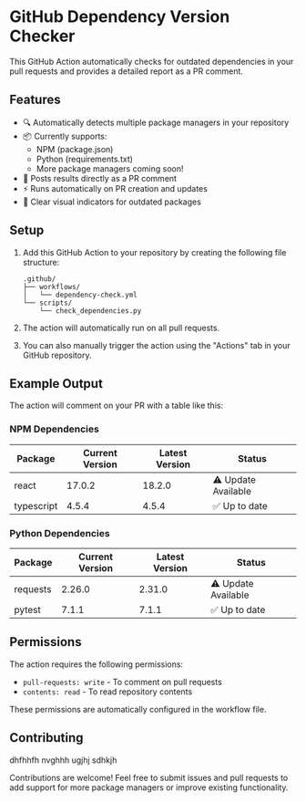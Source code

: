 # GitHub Dependency Version Checker

This GitHub Action automatically checks for outdated dependencies in your pull requests and provides a detailed report as a PR comment.

## Features

- 🔍 Automatically detects multiple package managers in your repository
- 📦 Currently supports:
  - NPM (package.json)
  - Python (requirements.txt)
  - More package managers coming soon!
- 💬 Posts results directly as a PR comment
- ⚡ Runs automatically on PR creation and updates
- 🎯 Clear visual indicators for outdated packages

## Setup

1. Add this GitHub Action to your repository by creating the following file structure:
   ```
   .github/
   ├── workflows/
   │   └── dependency-check.yml
   └── scripts/
       └── check_dependencies.py
   ```

2. The action will automatically run on all pull requests.

3. You can also manually trigger the action using the "Actions" tab in your GitHub repository.

## Example Output

The action will comment on your PR with a table like this:

### NPM Dependencies
| Package | Current Version | Latest Version | Status |
|---------|----------------|----------------|--------|
| react | 17.0.2 | 18.2.0 | ⚠️ Update Available |
| typescript | 4.5.4 | 4.5.4 | ✅ Up to date |

### Python Dependencies
| Package | Current Version | Latest Version | Status |
|---------|----------------|----------------|--------|
| requests | 2.26.0 | 2.31.0 | ⚠️ Update Available |
| pytest | 7.1.1 | 7.1.1 | ✅ Up to date |

## Permissions

The action requires the following permissions:
- `pull-requests: write` - To comment on pull requests
- `contents: read` - To read repository contents

These permissions are automatically configured in the workflow file.

## Contributing


dhfhhfh
nvghhh ugjhj
sdhkjh

Contributions are welcome! Feel free to submit issues and pull requests to add support for more package managers or improve existing functionality. 
